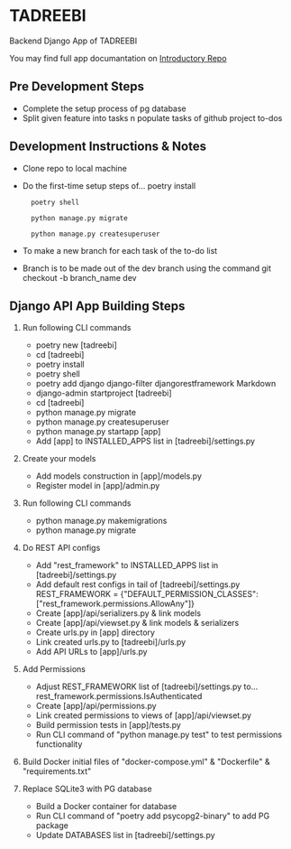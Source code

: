 # TADREEBI

Backend Django App of TADREEBI

You may find full app documantation on [Introductory Repo](https://github.com/Tadreebi/app)

## Pre Development Steps

- Complete the setup process of pg database
- Split given feature into tasks n populate tasks of github project to-dos

## Development Instructions & Notes

- Clone repo to local machine
- Do the first-time setup steps of...
        poetry install

        poetry shell
        
        python manage.py migrate
        
        python manage.py createsuperuser
- To make a new branch for each task of the to-do list
- Branch is to be made out of the dev branch using the command
        git checkout -b branch_name dev

## Django API App Building Steps

1. Run following CLI commands
    - poetry new [tadreebi]
    - cd [tadreebi]
    - poetry install
    - poetry shell
    - poetry add django django-filter djangorestframework Markdown
    - django-admin startproject [tadreebi]
    - cd [tadreebi]
    - python manage.py migrate
    - python manage.py createsuperuser
    - python manage.py startapp [app]
    - Add [app] to INSTALLED_APPS list in [tadreebi]/settings.py

2. Create your models
    - Add models construction in [app]/models.py
    - Register model in [app]/admin.py

3. Run following CLI commands
    - python manage.py makemigrations
    - python manage.py migrate

4. Do REST API configs
    - Add "rest_framework" to INSTALLED_APPS list in [tadreebi]/settings.py
    - Add default rest configs in tail of [tadreebi]/settings.py
            REST_FRAMEWORK = {"DEFAULT_PERMISSION_CLASSES": ["rest_framework.permissions.AllowAny"]}
    - Create [app]/api/serializers.py & link models
    - Create [app]/api/viewset.py & link models & serializers
    - Create urls.py in [app] directory
    - Link created urls.py to [tadreebi]/urls.py
    - Add API URLs to [app]/urls.py

5. Add Permissions
    - Adjust REST_FRAMEWORK list of [tadreebi]/settings.py to...
            rest_framework.permissions.IsAuthenticated
    - Create [app]/api/permissions.py
    - Link created permissions to views of [app]/api/viewset.py
    - Build permission tests in [app]/tests.py
    - Run CLI command of "python manage.py test" to test permissions functionality

6. Build Docker initial files of "docker-compose.yml" & "Dockerfile" & "requirements.txt"

7. Replace SQLite3 with PG database
    - Build a Docker container for database
    - Run CLI command of "poetry add psycopg2-binary" to add PG package
    - Update DATABASES list in [tadreebi]/settings.py
